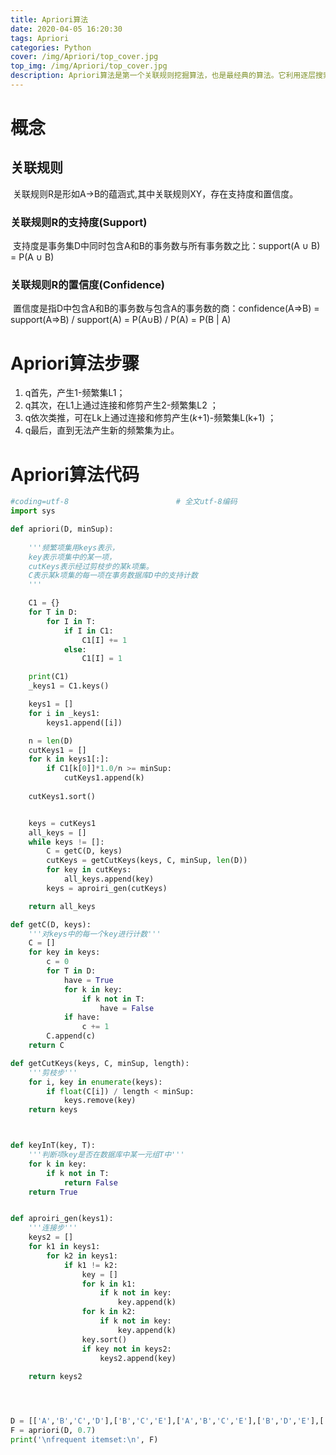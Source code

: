 ```yaml
---
title: Apriori算法
date: 2020-04-05 16:20:30
tags: Apriori
categories: Python
cover: /img/Apriori/top_cover.jpg
top_img: /img/Apriori/top_cover.jpg
description: Apriori算法是第一个关联规则挖掘算法，也是最经典的算法。它利用逐层搜索的迭代方法找出数据库中项集的关系，以形成规则。
---
```


# 概念
## 关联规则

​	关联规则R是形如A→B的蕴涵式,其中关联规则XY，存在支持度和置信度。

### 关联规则R的支持度(Support)

​	支持度是事务集D中同时包含A和B的事务数与所有事务数之比：support(A ∪ B) = P(A ∪ B)

### 关联规则R的置信度(Confidence)
​	置信度是指D中包含A和B的事务数与包含A的事务数的商：confidence(A⇒B) = support(A⇒B) / support(A) = P(A∪B) / P(A) = P(B | A)

# Apriori算法步骤

1. q首先，产生1-频繁集L1；
2. q其次，在L1上通过连接和修剪产生2-频繁集L2 ；
3. q依次类推，可在Lk上通过连接和修剪产生(*k*+1)-频繁集L(k+1) ；
4. q最后，直到无法产生新的频繁集为止。

# Apriori算法代码

```python
#coding=utf-8                        # 全文utf-8编码
import sys

def apriori(D, minSup):
	
	'''频繁项集用keys表示，
	key表示项集中的某一项，
	cutKeys表示经过剪枝步的某k项集。
	C表示某k项集的每一项在事务数据库D中的支持计数
	'''

	C1 = {}
	for T in D:
		for I in T:
			if I in C1:
				C1[I] += 1
			else:
				C1[I] = 1

	print(C1)
	_keys1 = C1.keys()

	keys1 = []
	for i in _keys1:
		keys1.append([i])

	n = len(D)
	cutKeys1 = []
	for k in keys1[:]:
		if C1[k[0]]*1.0/n >= minSup:
			cutKeys1.append(k)
	
	cutKeys1.sort()


	keys = cutKeys1
	all_keys = []
	while keys != []:
		C = getC(D, keys)
		cutKeys = getCutKeys(keys, C, minSup, len(D))
		for key in cutKeys:
			all_keys.append(key)
		keys = aproiri_gen(cutKeys)

	return all_keys

def getC(D, keys):
	'''对keys中的每一个key进行计数'''
	C = []
	for key in keys:
		c = 0
		for T in D:
			have = True
			for k in key:
				if k not in T:
					have = False
			if have:
				c += 1
		C.append(c)
	return C

def getCutKeys(keys, C, minSup, length):
	'''剪枝步'''
	for i, key in enumerate(keys):
		if float(C[i]) / length < minSup:
			keys.remove(key)
	return keys



def keyInT(key, T):
	'''判断项key是否在数据库中某一元组T中'''
	for k in key:
		if k not in T:
			return False
	return True


def aproiri_gen(keys1):
	'''连接步'''
	keys2 = []
	for k1 in keys1:
		for k2 in keys1:
			if k1 != k2:
				key = []
				for k in k1:
					if k not in key:
						key.append(k)
				for k in k2:
					if k not in key:
						key.append(k)
				key.sort()
				if key not in keys2:
					keys2.append(key)
			
	return keys2




D = [['A','B','C','D'],['B','C','E'],['A','B','C','E'],['B','D','E'],['A','B','C','D']]
F = apriori(D, 0.7)
print('\nfrequent itemset:\n', F)




```

